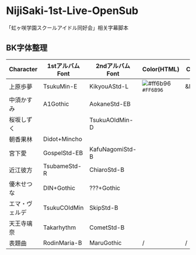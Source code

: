 # NijiSaki-1st-Live-OpenSub

「虹ヶ咲学園スクールアイドル同好会」相关字幕脚本

## BK字体整理  
|Character|1stアルバム Font|2ndアルバム Font|Color(HTML)|Color(ASS)|
|----|----------|----------|---|---|
|上原歩夢|TsukuMin-E|KikyouAStd-L|![#ff6b96](https://placehold.it/15/FF6B96/000000?text=+) `#FF6B96` |&H966BFF&|
|中須かすみ|A1Gothic|AokaneStd-EB||
|桜坂しずく||TsukuAOldMin-D||
|朝香果林|Didot+Mincho|||
|宮下愛|GospelStd-EB|KafuNagomiStd-B||
|近江彼方|TsubameStd-R|ChiaroStd-B||
|優木せつな|DIN+Gothic|???+Gothic||
|エマ・ヴェルデ|TsukuCOldMin|SkipStd-B||
|天王寺璃奈|Takarhythm|CometStd-B||
|表題曲|RodinMaria-B|MaruGothic|/|/|
